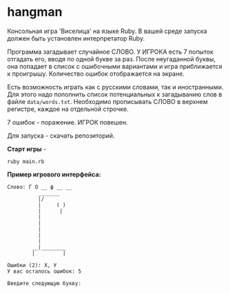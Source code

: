 # hangman
Консольная игра 'Виселица' на языке Ruby. В вашей среде запуска должен быть установлен интерпретатор Ruby.

Программа загадывает случайное СЛОВО. У ИГРОКА есть 7 попыток отгадать его, вводя по одной букве за раз. После неугаданной буквы, она попадает в список с ошибочными вариантами и игра приближается к проигрышу. Количество ошибок отображается на экране.

Есть возможность играть как с русскими словами, так и иностранными. Для этого надо пополнить список потенциальных к загадыванию слов в файле ```data/words.txt```.
Необходимо прописывать СЛОВО в верхнем регистре, каждое на отдельной строчке.

7 ошибок - поражение. ИГРОК повешен.

Для запуска - скачать репозиторий.

**Старт игры** - 

```
ruby main.rb
```

**Пример игрового интерфейса:**

```
Слово: Г О __ ф __ __
          _______
          |/
          |     ( )
          |      |
          |
          |
          |
          |
          |
        __|________
        |         |

Ошибки (2): Х, У
У вас осталось ошибок: 5

Введите следующую букву:
```
